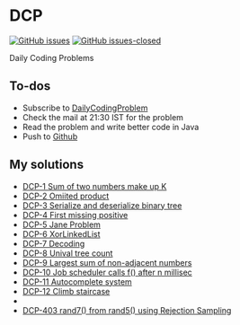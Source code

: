 # DCP
[![GitHub issues](https://img.shields.io/github/issues/bathinaMounika/DCP.svg)](https://github.com/bathinaMounika/DCP/issues)
[![GitHub issues-closed](https://img.shields.io/github/issues-closed/bathinaMounika/DCP.svg)](https://GitHub.com/bathinaMounika/DCP/issues?q=is%3Aissue+is%3Aclosed)

Daily Coding Problems

## To-dos

- Subscribe to [DailyCodingProblem](https://www.dailycodingproblem.com/)
- Check the mail at 21:30 IST for the problem
- Read the problem and write better code in Java
- Push to [Github](https://github.com/bathinaMounika/DCP/)

## My solutions

- [DCP-1 Sum of two numbers make up K](https://binarysearch.io/problems/Sum-of-two-numbers/editorials/932717)
- [DCP-2 Omiited product](https://binarysearch.io/problems/Omitted/editorials/939946)
- [DCP-3 Serialize and deserialize binary tree](https://leetcode.com/problems/serialize-and-deserialize-binary-tree/)
- [DCP-4 First missing positive](https://leetcode.com/problems/first-missing-positive/)
- [DCP-5 Jane Problem](/DCP-05/problem.txt)
- [DCP-6 XorLinkedList](/DCP-06/problem.txt)
- [DCP-7 Decoding](https://leetcode.com/problems/decode-ways/)
- [DCP-8 Unival tree count](https://binarysearch.io/problems/Unival-Tree-Count)
- [DCP-9 Largest sum of non-adjacent numbers](DCP-9/problem.txt)
- [DCP-10 Job scheduler calls f() after n millisec]()
- [DCP-11 Autocomplete system]()
- [DCP-12 Climb staircase]()
- 
- [DCP-403 rand7() from rand5() using Rejection Sampling](DCP-403/script.py)
